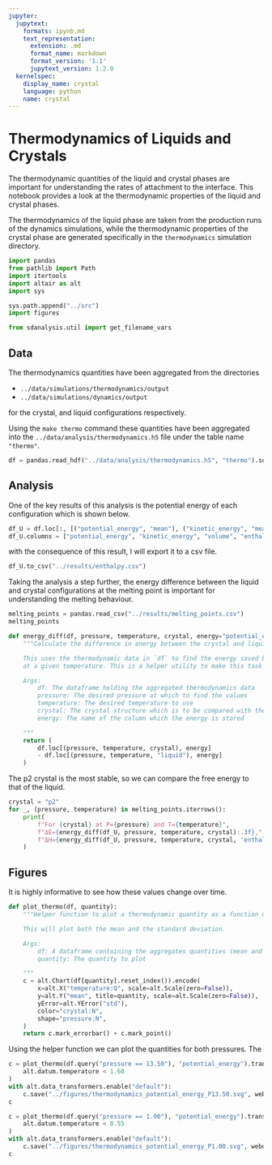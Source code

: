 ```yaml
---
jupyter:
  jupytext:
    formats: ipynb,md
    text_representation:
      extension: .md
      format_name: markdown
      format_version: '1.1'
      jupytext_version: 1.2.0
  kernelspec:
    display_name: crystal
    language: python
    name: crystal
---
```


# Thermodynamics of Liquids and Crystals

The thermodynamic quantities of the liquid and crystal phases
are important for understanding the rates of attachment to the interface.
This notebook provides a look at
the thermodynamic properties of the liquid and crystal phases.

The thermodynamics of the liquid phase
are taken from the production runs of the dynamics simulations,
while the thermodynamic properties of the crystal phase
are generated specifically in the `thermodynamics` simulation directory.

```python
import pandas
from pathlib import Path
import itertools
import altair as alt
import sys

sys.path.append("../src")
import figures

from sdanalysis.util import get_filename_vars
```

## Data

The thermodynamics quantities have been aggregated from the directories

- `../data/simulations/thermodynamics/output`
- `../data/simulations/dynamics/output`

for the crystal, and liquid configurations respectively.

Using the `make thermo` command these quantities
have been aggregated into
the `../data/analysis/thermodynamics.h5` file under the table name `"thermo"`.

```python
df = pandas.read_hdf("../data/analysis/thermodynamics.h5", "thermo").sort_index()
```

## Analysis

One of the key results of this analysis
is the potential energy of each configuration
which is shown below.

```python
df_U = df.loc[:, [("potential_energy", "mean"), ("kinetic_energy", "mean"), ("volume", "mean"), ("enthalpy", "mean")]]
df_U.columns = ["potential_energy", "kinetic_energy", "volume", "enthalpy"]
```

with the consequence of this result,
I will export it to a csv file.

```python
df_U.to_csv("../results/enthalpy.csv")
```

Taking the analysis a step further,
the energy difference between
the liquid and crystal configurations
at the melting point
is important for understanding the melting behaviour.

```python
melting_points = pandas.read_csv("../results/melting_points.csv")
melting_points
```

```python
def energy_diff(df, pressure, temperature, crystal, energy="potential_energy"):
    """Calculate the difference in energy between the crystal and liquid states.

    This uses the thermodynamic data in `df` to find the energy saved by the crystal configuration
    at a given temperature. This is a helper utility to make this task simpler.

    Args:
        df: The dataframe holding the aggregated thermodynamics data
        pressure: The desired pressure at which to find the values
        temperature: The desired temperature to use
        crystal: The crystal structure which is to be compared with the liquid.
        energy: The name of the column which the energy is stored

    """
    return (
        df.loc[(pressure, temperature, crystal), energy]
        - df.loc[(pressure, temperature, "liquid"), energy]
    )
```

The p2 crystal is the most stable,
so we can compare the free energy to that of the liquid.

```python
crystal = "p2"
for _, (pressure, temperature) in melting_points.iterrows():
    print(
        f"For {crystal} at P={pressure} and T={temperature}",
        f"ΔE={energy_diff(df_U, pressure, temperature, crystal):.3f},",
        f"ΔH={energy_diff(df_U, pressure, temperature, crystal, 'enthalpy'):.3f}"
    )
```

## Figures

It is highly informative to see how these values change over time.

```python
def plot_thermo(df, quantity):
    """Helper function to plot a thermodynamic quantity as a function of temperature.

    This will plot both the mean and the standard deviation.

    Args:
        df: A dataframe containing the aggregates quantities (mean and std).
        quantity: The quantity to plot

    """
    c = alt.Chart(df[quantity].reset_index()).encode(
        x=alt.X("temperature:Q", scale=alt.Scale(zero=False)),
        y=alt.Y("mean", title=quantity, scale=alt.Scale(zero=False)),
        yError=alt.YError("std"),
        color="crystal:N",
        shape="pressure:N",
    )
    return c.mark_errorbar() + c.mark_point()
```

Using the helper function we can plot the quantities
for both pressures.
The

```python
c = plot_thermo(df.query("pressure == 13.50"), "potential_energy").transform_filter(
    alt.datum.temperature < 1.60
)
with alt.data_transformers.enable("default"):
    c.save("../figures/thermodynamics_potential_energy_P13.50.svg", webdriver="firefox")
c
```

```python
c = plot_thermo(df.query("pressure == 1.00"), "potential_energy").transform_filter(
    alt.datum.temperature < 0.55
)
with alt.data_transformers.enable("default"):
    c.save("../figures/thermodynamics_potential_energy_P1.00.svg", webdriver="firefox")
c
```
